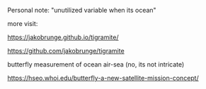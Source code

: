 Personal note:
"unutilized variable when its ocean"

more visit:

https://jakobrunge.github.io/tigramite/

https://github.com/jakobrunge/tigramite


butterfly measurement of ocean air-sea (no, its not intricate)


https://hseo.whoi.edu/butterfly-a-new-satellite-mission-concept/
